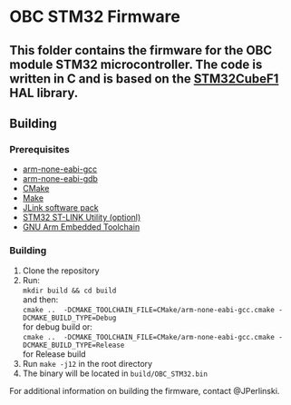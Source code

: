 # OBC STM32 Firmware
## This folder contains the firmware for the OBC module STM32 microcontroller. The code is written in C and is based on the [STM32CubeF1](https://www.st.com/en/embedded-software/stm32cubef1.html) HAL library.

## Building
### Prerequisites
- [arm-none-eabi-gcc](https://developer.arm.com/tools-and-software/open-source-software/developer-tools/gnu-toolchain/gnu-rm/downloads)
- [arm-none-eabi-gdb](https://developer.arm.com/tools-and-software/open-source-software/developer-tools/gnu-toolchain/gnu-rm/downloads)
- [CMake](https://cmake.org/download/)
- [Make](https://www.gnu.org/software/make/)
- [JLink software pack](https://www.segger.com/downloads/jlink/#J-LinkSoftwareAndDocumentationPack)
- [STM32 ST-LINK Utility (optionl)](https://www.st.com/en/development-tools/stsw-link004.html)
- [GNU Arm Embedded Toolchain](https://developer.arm.com/tools-and-software/open-source-software/developer-tools/gnu-toolchain/gnu-rm/downloads)

### Building
1. Clone the repository
2. Run:  
 `mkdir build && cd build`  
  and then:  
 `cmake ..  -DCMAKE_TOOLCHAIN_FILE=CMake/arm-none-eabi-gcc.cmake -DCMAKE_BUILD_TYPE=Debug`  
  for debug build or:  
  `cmake ..  -DCMAKE_TOOLCHAIN_FILE=CMake/arm-none-eabi-gcc.cmake -DCMAKE_BUILD_TYPE=Release`  
   for Release build
3. Run `make -j12` in the root directory
4. The binary will be located in `build/OBC_STM32.bin`

For additional information on building the firmware, contact @JPerlinski.

